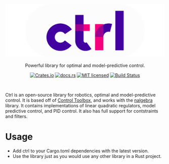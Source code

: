 <div align="center">
    <img src=" https://raw.githubusercontent.com/optimisticside/ctrl/master/assets/logo-wide.png" alt="Ctrl Logo">

Powerful library for optimal and model-predictive control.

[![Crates.io][crates-badge]][crates-url]
[![docs.rs][docs-badge]][docs-url]
[![MIT licensed][mit-badge]][mit-url]
[![Build Status][circleci-badge]][circleci-url]

[crates-badge]: https://img.shields.io/crates/v/ctrl.svg
[crates-url]: https://crates.io/crates/ctrl
[docs-badge]: https://docs.rs/ctrl/badge.svg
[docs-url]: https://docs.rs/ctrl/
[mit-badge]: https://img.shields.io/badge/license-MIT-blue.svg
[mit-url]: LICENSE
[circleci-badge]: https://img.shields.io/circleci/build/github/optimisticside/ctrl
[circleci-url]: https://circleci.com/gh/optimisticside/ctrl/tree/master

</div>
<br/>

Ctrl is an open-source library for robotics, optimal and model-predictive control. It is based off of [Control Toolbox](https://github.com/ethz-adrl/control-toolbox), and works with the [nalgebra](https://nalgebra.org/) library. It contains implementations of linear quadratic regulators, model predictive control, and PID control. It also has full support for contstraints and filters.

# Usage
 - Add ctrl to your Cargo.toml dependencies with the latest version.
 - Use the library just as you would use any other library in a Rust project.
